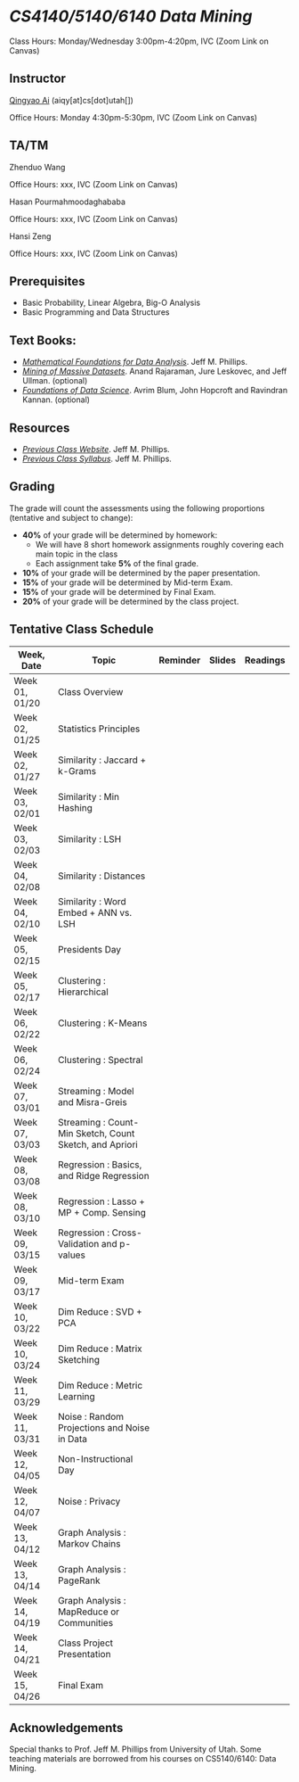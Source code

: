 # *CS4140/5140/6140 Data Mining*

Class Hours: Monday/Wednesday 3:00pm-4:20pm, IVC (Zoom Link on Canvas)

## Instructor

<a href="http://aiqingyao.org">Qingyao Ai</a> (aiqy[at]cs[dot]utah[])

Office Hours: Monday 4:30pm-5:30pm, IVC (Zoom Link on Canvas)

## TA/TM

Zhenduo Wang

Office Hours: xxx, IVC (Zoom Link on Canvas)

Hasan Pourmahmoodaghababa

Office Hours: xxx, IVC (Zoom Link on Canvas)

Hansi Zeng

Office Hours: xxx, IVC (Zoom Link on Canvas)


## Prerequisites

* Basic Probability, Linear Algebra, Big-O Analysis
* Basic Programming and Data Structures

## Text Books:
* <a href="https://mathfordata.github.io">*Mathematical Foundations for Data Analysis*</a>. Jeff M. Phillips.
* <a href="http://www.mmds.org/">*Mining of Massive Datasets*</a>. Anand Rajaraman, Jure Leskovec, and Jeff Ullman. (optional) 
* <a href="http://www.cs.cornell.edu/jeh/book.pdf">*Foundations of Data Science*</a>. Avrim Blum, John Hopcroft and Ravindran Kannan. (optional)


## Resources

* <a href="https://www.cs.utah.edu/~jeffp/teaching/cs5140-S20/cs5140.html">*Previous Class Website*</a>. Jeff M. Phillips.
* <a href="https://www.cs.utah.edu/~jeffp/teaching/cs5140-S20/cs5140/Syllabus.pdf">*Previous Class Syllabus*</a>. Jeff M. Phillips.


## Grading

The grade will count the assessments using the following proportions (tentative and subject to change):
* __40%__ of your grade will be determined by homework:
  * We will have 8 short homework assignments roughly covering each main topic in the class 
  * Each assignment take __5%__ of the final grade.
* __10%__ of your grade will be determined by the paper presentation. 
* __15%__ of your grade will be determined by Mid-term Exam.
*	__15%__ of your grade will be determined by Final Exam.
* __20%__ of your grade will be determined by the class project. 

## Tentative Class Schedule

Week, Date | Topic | Reminder | Slides | Readings
------------ | ------------- | ------------- | ------------- | -------------
Week 01, 01/20 | Class Overview
Week 02, 01/25 | Statistics Principles
Week 02, 01/27 | Similarity : Jaccard + k-Grams
Week 03, 02/01 | Similarity : Min Hashing
Week 03, 02/03 | Similarity : LSH 
Week 04, 02/08 | Similarity : Distances
Week 04, 02/10 | Similarity : Word Embed + ANN vs. LSH
Week 05, 02/15 | Presidents Day
Week 05, 02/17 | Clustering : Hierarchical 
Week 06, 02/22 | Clustering : K-Means 
Week 06, 02/24 | Clustering : Spectral 
Week 07, 03/01 | Streaming : Model and Misra-Greis
Week 07, 03/03 | Streaming : Count-Min Sketch, Count Sketch, and Apriori
Week 08, 03/08 | Regression : Basics, and Ridge Regression
Week 08, 03/10 | Regression : Lasso + MP + Comp. Sensing
Week 09, 03/15 | Regression : Cross-Validation and p-values
Week 09, 03/17 | Mid-term Exam
Week 10, 03/22 | Dim Reduce : SVD + PCA 
Week 10, 03/24 | Dim Reduce : Matrix Sketching
Week 11, 03/29 | Dim Reduce : Metric Learning 
Week 11, 03/31 | Noise : Random Projections and Noise in Data
Week 12, 04/05 | Non-Instructional Day
Week 12, 04/07 | Noise : Privacy
Week 13, 04/12 | Graph Analysis : Markov Chains
Week 13, 04/14 | Graph Analysis : PageRank 
Week 14, 04/19 | Graph Analysis : MapReduce or Communities
Week 14, 04/21 | Class Project Presentation
Week 15, 04/26 | Final Exam

## Acknowledgements
Special thanks to Prof. Jeff M. Phillips from University of Utah.
Some teaching materials are borrowed from his courses on CS5140/6140: Data Mining.
